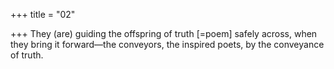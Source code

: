 +++
title = "02"

+++
They (are) guiding the offspring of truth [=poem] safely across, when  they bring it forward—the conveyors,
the inspired poets, by the conveyance of truth.